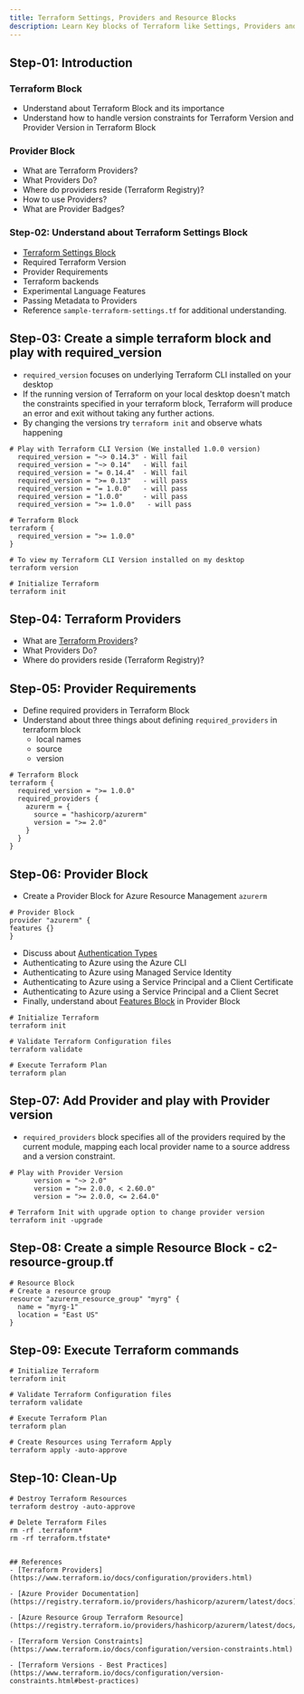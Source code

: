 ```yaml
---
title: Terraform Settings, Providers and Resource Blocks 
description: Learn Key blocks of Terraform like Settings, Providers and Resource Blocks
---
```


## Step-01: Introduction
### Terraform Block
- Understand about Terraform Block and its importance
- Understand how to handle version constraints for Terraform Version and Provider Version in Terraform Block
### Provider Block
- What are Terraform Providers?
- What Providers Do?
- Where do providers reside (Terraform Registry)?
- How to use Providers?
- What are Provider Badges?

### Step-02: Understand about Terraform Settings Block
- [Terraform Settings Block](https://www.terraform.io/docs/language/settings/index.html)
- Required Terraform Version
- Provider Requirements
- Terraform backends
- Experimental Language Features
- Passing Metadata to Providers
- Reference `sample-terraform-settings.tf` for additional understanding. 

## Step-03: Create a simple terraform block and play with required_version
- `required_version` focuses on underlying Terraform CLI installed on your desktop
- If the running version of Terraform on your local desktop doesn't match the constraints specified in your terraform block, Terraform will produce an error and exit without taking any further actions.
- By changing the versions try `terraform init` and observe whats happening
```t
# Play with Terraform CLI Version (We installed 1.0.0 version)
  required_version = "~> 0.14.3" - Will fail
  required_version = "~> 0.14"   - Will fail  
  required_version = "= 0.14.4"  - Will fail
  required_version = ">= 0.13"   - will pass
  required_version = "= 1.0.0"   - will pass
  required_version = "1.0.0"     - will pass 
  required_version = ">= 1.0.0"   - will pass   
 
# Terraform Block
terraform {
  required_version = ">= 1.0.0"
}

# To view my Terraform CLI Version installed on my desktop
terraform version

# Initialize Terraform
terraform init
```


## Step-04: Terraform Providers
- What are [Terraform Providers](https://www.terraform.io/docs/language/providers/configuration.html)?
- What Providers Do?
- Where do providers reside (Terraform Registry)?


## Step-05: Provider Requirements
- Define required providers in Terraform Block
- Understand about three things about defining `required_providers` in terraform block
  - local names
  - source
  - version
```t
# Terraform Block
terraform {
  required_version = ">= 1.0.0"
  required_providers {
    azurerm = {
      source = "hashicorp/azurerm"
      version = ">= 2.0"
    }
  }
}
```


## Step-06: Provider Block  
- Create a Provider Block for Azure Resource Management `azurerm`
```t
# Provider Block
provider "azurerm" {
features {}
}
```
- Discuss about [Authentication Types](https://registry.terraform.io/providers/hashicorp/azurerm/latest/docs#authenticating-to-azure) 
- Authenticating to Azure using the Azure CLI
- Authenticating to Azure using Managed Service Identity
- Authenticating to Azure using a Service Principal and a Client Certificate
- Authenticating to Azure using a Service Principal and a Client Secret  
- Finally, understand about [Features Block](https://registry.terraform.io/providers/hashicorp/azurerm/latest/docs#features) in Provider Block 
```t
# Initialize Terraform
terraform init

# Validate Terraform Configuration files
terraform validate

# Execute Terraform Plan
terraform plan
```  

## Step-07: Add Provider and play with Provider version
- `required_providers` block specifies all of the providers required by the current module, mapping each local provider name to a source address and a version constraint.

```t
# Play with Provider Version
      version = "~> 2.0"            
      version = ">= 2.0.0, < 2.60.0"
      version = ">= 2.0.0, <= 2.64.0"

# Terraform Init with upgrade option to change provider version
terraform init -upgrade
```

## Step-08: Create a simple Resource Block - c2-resource-group.tf
```t
# Resource Block
# Create a resource group
resource "azurerm_resource_group" "myrg" {
  name = "myrg-1"
  location = "East US"
}
```


## Step-09: Execute Terraform commands 
```t
# Initialize Terraform
terraform init

# Validate Terraform Configuration files
terraform validate

# Execute Terraform Plan
terraform plan

# Create Resources using Terraform Apply
terraform apply -auto-approve
```  

## Step-10: Clean-Up 
```t
# Destroy Terraform Resources
terraform destroy -auto-approve

# Delete Terraform Files
rm -rf .terraform*
rm -rf terraform.tfstate*


## References
- [Terraform Providers](https://www.terraform.io/docs/configuration/providers.html)

- [Azure Provider Documentation](https://registry.terraform.io/providers/hashicorp/azurerm/latest/docs)

- [Azure Resource Group Terraform Resource](https://registry.terraform.io/providers/hashicorp/azurerm/latest/docs/resources/resource_group)

- [Terraform Version Constraints](https://www.terraform.io/docs/configuration/version-constraints.html)

- [Terraform Versions - Best Practices](https://www.terraform.io/docs/configuration/version-constraints.html#best-practices)

